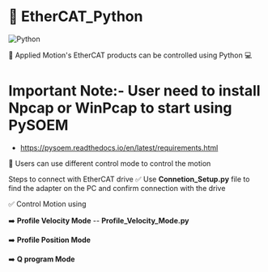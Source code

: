 #  🚀 EtherCAT_Python
![Python](https://upload.wikimedia.org/wikipedia/commons/c/c3/Python-logo-notext.svg)

🎯  Applied Motion's EtherCAT products can be controlled using Python 💻

# Important Note:- User need to install Npcap  or WinPcap to start using PySOEM
- https://pysoem.readthedocs.io/en/latest/requirements.html


📌 Users can use different control mode to control the motion

Steps to connect with EtherCAT drive
✅ Use **Connetion_Setup.py** file to find the adapter on the PC and confirm connection with the drive


✅ Control Motion using

:arrow_right: **Profile Velocity Mode**   -- **Profile_Velocity_Mode.py**

:arrow_right: **Profile Position Mode**

:arrow_right: **Q program Mode**

